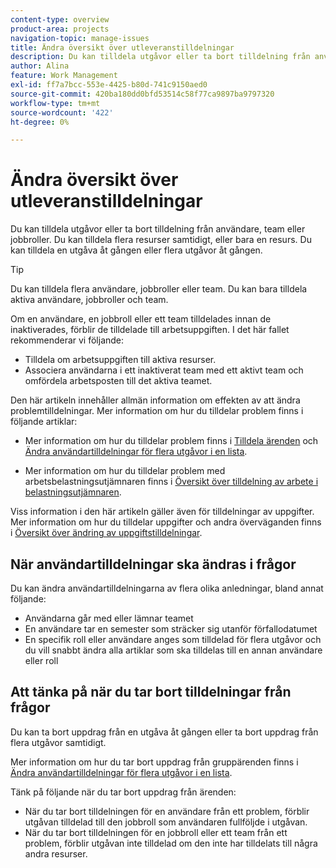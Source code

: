 ```yaml
---
content-type: overview
product-area: projects
navigation-topic: manage-issues
title: Ändra översikt över utleveranstilldelningar
description: Du kan tilldela utgåvor eller ta bort tilldelning från användare, team eller jobbroller. Du kan tilldela flera resurser samtidigt, eller bara en resurs. Du kan tilldela en utgåva åt gången eller flera utgåvor åt gången.
author: Alina
feature: Work Management
exl-id: ff7a7bcc-553e-4425-b80d-741c9150aed0
source-git-commit: 420ba180dd0bfd53514c58f77ca9897ba9797320
workflow-type: tm+mt
source-wordcount: '422'
ht-degree: 0%

---
```


# Ändra översikt över utleveranstilldelningar

Du kan tilldela utgåvor eller ta bort tilldelning från användare, team eller jobbroller. Du kan tilldela flera resurser samtidigt, eller bara en resurs. Du kan tilldela en utgåva åt gången eller flera utgåvor åt gången.

>[!TIP]
>
>Du kan tilldela flera användare, jobbroller eller team. Du kan bara tilldela aktiva användare, jobbroller och team.
>
>Om en användare, en jobbroll eller ett team tilldelades innan de inaktiverades, förblir de tilldelade till arbetsuppgiften. I det här fallet rekommenderar vi följande:
>
>* Tilldela om arbetsuppgiften till aktiva resurser.
>* Associera användarna i ett inaktiverat team med ett aktivt team och omfördela arbetsposten till det aktiva teamet.


Den här artikeln innehåller allmän information om effekten av att ändra problemtilldelningar. Mer information om hur du tilldelar problem finns i följande artiklar:

* Mer information om hur du tilldelar problem finns i [Tilldela ärenden](../../../manage-work/issues/manage-issues/assign-issues.md) och [Ändra användartilldelningar för flera utgåvor i en lista](../../../manage-work/issues/manage-issues/edit-assignments-for-multiple-issues.md).

* Mer information om hur du tilldelar problem med arbetsbelastningsutjämnaren finns i [Översikt över tilldelning av arbete i belastningsutjämnaren](../../../resource-mgmt/workload-balancer/assign-work-in-workload-balancer.md).

Viss information i den här artikeln gäller även för tilldelningar av uppgifter. Mer information om hur du tilldelar uppgifter och andra överväganden finns i [Översikt över ändring av uppgiftstilldelningar](../../../manage-work/tasks/assign-tasks/modify-task-assignments-overview.md).

## När användartilldelningar ska ändras i frågor

Du kan ändra användartilldelningarna av flera olika anledningar, bland annat följande:

* Användarna går med eller lämnar teamet
* En användare tar en semester som sträcker sig utanför förfallodatumet
* En specifik roll eller användare anges som tilldelad för flera utgåvor och du vill snabbt ändra alla artiklar som ska tilldelas till en annan användare eller roll

## Att tänka på när du tar bort tilldelningar från frågor

Du kan ta bort uppdrag från en utgåva åt gången eller ta bort uppdrag från flera utgåvor samtidigt.

Mer information om hur du tar bort uppdrag från gruppärenden finns i [Ändra användartilldelningar för flera utgåvor i en lista](../../../manage-work/issues/manage-issues/edit-assignments-for-multiple-issues.md).

Tänk på följande när du tar bort uppdrag från ärenden:

* När du tar bort tilldelningen för en användare från ett problem, förblir utgåvan tilldelad till den jobbroll som användaren fullföljde i utgåvan.
* När du tar bort tilldelningen för en jobbroll eller ett team från ett problem, förblir utgåvan inte tilldelad om den inte har tilldelats till några andra resurser.

